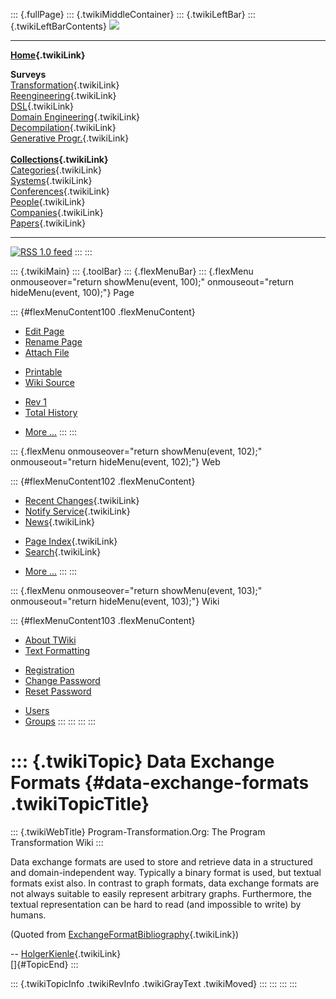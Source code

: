 ::: {.fullPage}
::: {.twikiMiddleContainer}
::: {.twikiLeftBar}
::: {.twikiLeftBarContents}
![](../pub/transformation.gif)

------------------------------------------------------------------------

**[Home](WebHome){.twikiLink}**

**Surveys**\
[Transformation](ProgramTransformation){.twikiLink}\
[Reengineering](ReengineeringWiki){.twikiLink}\
[DSL](DomainSpecificLanguages){.twikiLink}\
[Domain Engineering](DomainEngineering){.twikiLink}\
[Decompilation](DeCompilation){.twikiLink}\
[Generative Progr.](GenerativeProgrammingWiki){.twikiLink}\
\
**[Collections](CategoryCollection){.twikiLink}**\
[Categories](CategoryCategory){.twikiLink}\
[Systems](TransformationSystems){.twikiLink}\
[Conferences](TransformationConferences){.twikiLink}\
[People](TransformationPeople){.twikiLink}\
[Companies](TransformationCompanies){.twikiLink}\
[Papers](CategoryPaper){.twikiLink}

------------------------------------------------------------------------

[![](../pub/rss.gif "RSS 1.0 feed")](WebRss@skin=rss)
:::
:::

::: {.twikiMain}
::: {.toolBar}
::: {.flexMenuBar}
::: {.flexMenu onmouseover="return showMenu(event, 100);" onmouseout="return hideMenu(event, 100);"}
Page

::: {#flexMenuContent100 .flexMenuContent}
-   [Edit
    Page](http://www.program-transformation.org/edit/Transform/DataExchangeFormats?t=1536826452)
-   [Rename
    Page](http://www.program-transformation.org/rename/Transform/DataExchangeFormats)
-   [Attach
    File](http://www.program-transformation.org/attach/Transform/DataExchangeFormats)

<!-- -->

-   [Printable](http://www.program-transformation.org/view/Transform/DataExchangeFormats?skin=print.pattern)
-   [Wiki
    Source](http://www.program-transformation.org/view/Transform/DataExchangeFormats?skin=text&raw=on&contenttype=text/plain)

<!-- -->

-   [Rev
    1](http://www.program-transformation.org/view/Transform/DataExchangeFormats?rev=1.1)
-   [Total
    History](http://www.program-transformation.org/rdiff/Transform/DataExchangeFormats)

<!-- -->

-   [More
    \...](http://www.program-transformation.org/oops/Transform/DataExchangeFormats?template=oopsmore&param1=1.1&param2=1.1)
:::
:::

::: {.flexMenu onmouseover="return showMenu(event, 102);" onmouseout="return hideMenu(event, 102);"}
Web

::: {#flexMenuContent102 .flexMenuContent}
-   [Recent Changes](WebChanges){.twikiLink}
-   [Notify Service](WebNotify){.twikiLink}
-   [News](WebNews){.twikiLink}

<!-- -->

-   [Page Index](WebIndex){.twikiLink}
-   [Search](WebSearch){.twikiLink}

<!-- -->

-   [More
    \...](http://www.program-transformation.org/oops/Transform/DataExchangeFormats?template=oopsmore&param1=1.1&param2=1.1)
:::
:::

::: {.flexMenu onmouseover="return showMenu(event, 103);" onmouseout="return hideMenu(event, 103);"}
Wiki

::: {#flexMenuContent103 .flexMenuContent}
-   [About
    TWiki](http://www.program-transformation.org/view/TWiki/WebHome)
-   [Text
    Formatting](http://www.program-transformation.org/view/TWiki/TextFormattingRules)

<!-- -->

-   [Registration](http://www.program-transformation.org/view/TWiki/TWikiRegistration)
-   [Change
    Password](http://www.program-transformation.org/view/TWiki/ChangePassword)
-   [Reset
    Password](http://www.program-transformation.org/view/TWiki/ResetPassword)

<!-- -->

-   [Users](http://www.program-transformation.org/view/Main/TWikiUsers)
-   [Groups](http://www.program-transformation.org/view/Main/TWikiGroups)
:::
:::
:::
:::

::: {.twikiTopic}
Data Exchange Formats {#data-exchange-formats .twikiTopicTitle}
=====================

::: {.twikiWebTitle}
Program-Transformation.Org: The Program Transformation Wiki
:::

Data exchange formats are used to store and retrieve data in a
structured and domain-independent way. Typically a binary format is
used, but textual formats exist also. In contrast to graph formats, data
exchange formats are not always suitable to easily represent arbitrary
graphs. Furthermore, the textual representation can be hard to read (and
impossible to write) by humans.

(Quoted from
[ExchangeFormatBibliography](ExchangeFormatBibliography){.twikiLink})

\-- [HolgerKienle](HolgerKienle){.twikiLink}\
[]{#TopicEnd}
:::

::: {.twikiTopicInfo .twikiRevInfo .twikiGrayText .twikiMoved}
:::
:::
:::
:::
